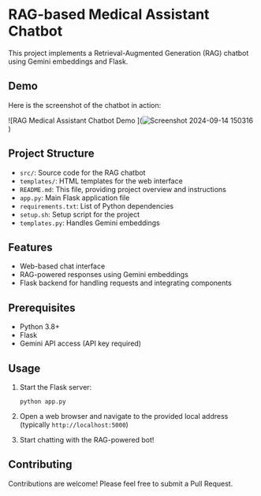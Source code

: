 # RAG-based Medical Assistant Chatbot

This project implements a Retrieval-Augmented Generation (RAG) chatbot using Gemini embeddings and Flask.

## Demo

Here is the screenshot of the chatbot in action:

![RAG Medical Assistant Chatbot Demo ](![Screenshot 2024-09-14 150316](https://github.com/user-attachments/assets/b93f8037-1eb8-44f3-a19b-9a98ed01a84e)
)

## Project Structure

- `src/`: Source code for the RAG chatbot
- `templates/`: HTML templates for the web interface
- `README.md`: This file, providing project overview and instructions
- `app.py`: Main Flask application file
- `requirements.txt`: List of Python dependencies
- `setup.sh`: Setup script for the project
- `templates.py`: Handles Gemini embeddings

## Features

- Web-based chat interface
- RAG-powered responses using Gemini embeddings
- Flask backend for handling requests and integrating components

## Prerequisites

- Python 3.8+
- Flask
- Gemini API access (API key required)

## Usage

1. Start the Flask server:
   ```
   python app.py
   ```

2. Open a web browser and navigate to the provided local address (typically `http://localhost:5000`)

3. Start chatting with the RAG-powered bot!

## Contributing

Contributions are welcome! Please feel free to submit a Pull Request.
